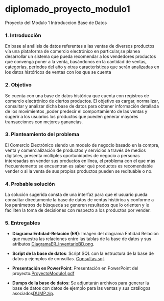# diplomado_proyecto_modulo1
Proyecto del Modulo 1 Introduccion Base de Datos

###  1. Introducción
En base al análisis de datos referentes a las ventas de diversos productos vía una plataforma de comercio electrónico en particular,se planea desarrollar un sistema que pueda recomendar a los vendedores productos que convenga poner a la venta, basándonos en la cantidad de ventas, categorías, periodos del año y otras características que serán analizadas en los datos históricos de ventas con los que se cuenta  

###  2. Objetivo
Se cuenta con una base de datos histórica que cuenta con registros de comercio electrónico de ciertos productos. El objetivo es cargar, normalizar, consultar y analizar dicha base de datos para obtener información detallada de los movimientos ,poder predecir el comportamiento de las ventas y sugerir a los usuarios los productos que pueden generar mayores transacciones con mejores ganancias.

###  3. Planteamiento del problema
El Comercio Electrónico siendo un modelo de negocio basado en la compra, venta y comercialización de productos y servicios a través de medios digitales, presenta múltiples oportunidades de negocio a personas interesadas en vender sus productos en línea, el problema con el que más frecuentemente se encuentran es saber qué productos es recomendable vender o si la venta de sus propios productos pueden se redituáble o no.

###  4. Probable solución
La solución sugerida consta de una interfaz para que el usuario pueda consultar directamente la base de datos de ventas histórica y conforme a los parámetros de búsqueda se generen resultados que lo orienten y le faciliten la toma de decisiones con respecto a los productos por vender.

###  5. Entregables

- **Diagrama Entidad-Relación (ER)**: Imágen del diagrama Entidad Relación que muestra las relaciones entre las tablas de la base de datos y sus atributos [DiagramaER_InventarioBD.png](DiagramaER_InventarioBD.png).
  
- **Script de la base de datos**: Script SQL con la estructura de la base de datos y ejemplos de consultas. [Consultas.sql](Consultas.sql).

- **Presentación en PowerPoint**: Presentación en PowerPoint del proyecto.[ProyectoModulo1.pdf](ProyectoModulo1.pdf)

- **Dumps de la base de datos**: Se adjuntarán archivos para generar la base de datos con datos de ejemplo para las ventas y sus catálogos asociados[DUMP.zip](DUMP.zip).

